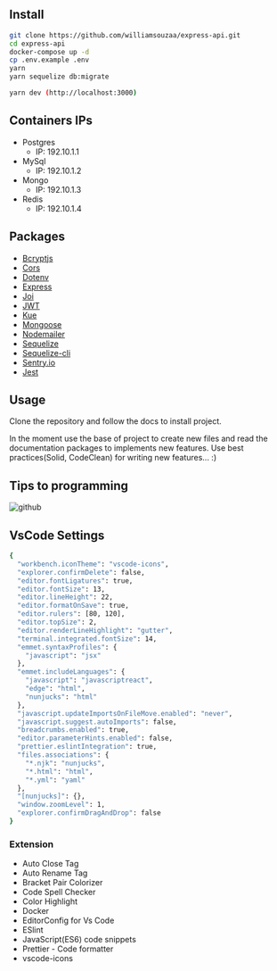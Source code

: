## Install

```sh
git clone https://github.com/williamsouzaa/express-api.git
cd express-api
docker-compose up -d
cp .env.example .env
yarn
yarn sequelize db:migrate

yarn dev (http://localhost:3000)
```

## Containers IPs

- Postgres
  - IP: 192.10.1.1
- MySql
  - IP: 192.10.1.2
- Mongo
  - IP: 192.10.1.3
- Redis
  - IP: 192.10.1.4

## Packages

- [Bcryptjs](https://github.com/dcodeIO/bcrypt.js)
- [Cors](https://expressjs.com/en/resources/middleware/cors.html#installation)
- [Dotenv](https://github.com/motdotla/dotenv)
- [Express](https://expressjs.com/)
- [Joi](https://github.com/hapijs/joi)
- [JWT](https://github.com/auth0/node-jsonwebtoken)
- [Kue](https://github.com/Automattic/kue)
- [Mongoose](https://mongoosejs.com/)
- [Nodemailer](https://nodemailer.com/about/)
- [Sequelize](https://sequelize.org/master/)
- [Sequelize-cli](https://github.com/sequelize/cli)
- [Sentry.io](https://sentry.io/organizations/new/)
- [Jest](https://jestjs.io/)

## Usage

Clone the repository and follow the docs to install project.

In the moment use the base of project to create new files and read the documentation packages to implements new features.
Use best practices(Solid, CodeClean) for writing new features... :)

## Tips to programming

![github](https://user-images.githubusercontent.com/34796888/62747962-2ba46700-ba2d-11e9-882e-2c0beedd1671.png)

## VsCode Settings

```sh
{
  "workbench.iconTheme": "vscode-icons",
  "explorer.confirmDelete": false,
  "editor.fontLigatures": true,
  "editor.fontSize": 13,
  "editor.lineHeight": 22,
  "editor.formatOnSave": true,
  "editor.rulers": [80, 120],
  "editor.topSize": 2,
  "editor.renderLineHighlight": "gutter",
  "terminal.integrated.fontSize": 14,
  "emmet.syntaxProfiles": {
    "javascript": "jsx"
  },
  "emmet.includeLanguages": {
    "javascript": "javascriptreact",
    "edge": "html",
    "nunjucks": "html"
  },
  "javascript.updateImportsOnFileMove.enabled": "never",
  "javascript.suggest.autoImports": false,
  "breadcrumbs.enabled": true,
  "editor.parameterHints.enabled": false,
  "prettier.eslintIntegration": true,
  "files.associations": {
    "*.njk": "nunjucks",
    "*.html": "html",
    "*.yml": "yaml"
  },
  "[nunjucks]": {},
  "window.zoomLevel": 1,
  "explorer.confirmDragAndDrop": false
}
```

### Extension

- Auto Close Tag
- Auto Rename Tag
- Bracket Pair Colorizer
- Code Spell Checker
- Color Highlight
- Docker
- EditorConfig for Vs Code
- ESlint
- JavaScript(ES6) code snippets
- Prettier - Code formatter
- vscode-icons
